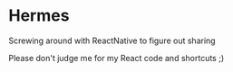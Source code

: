 # Hermes
Screwing around with ReactNative to figure out sharing

Please don't judge me for my React code and shortcuts ;)
